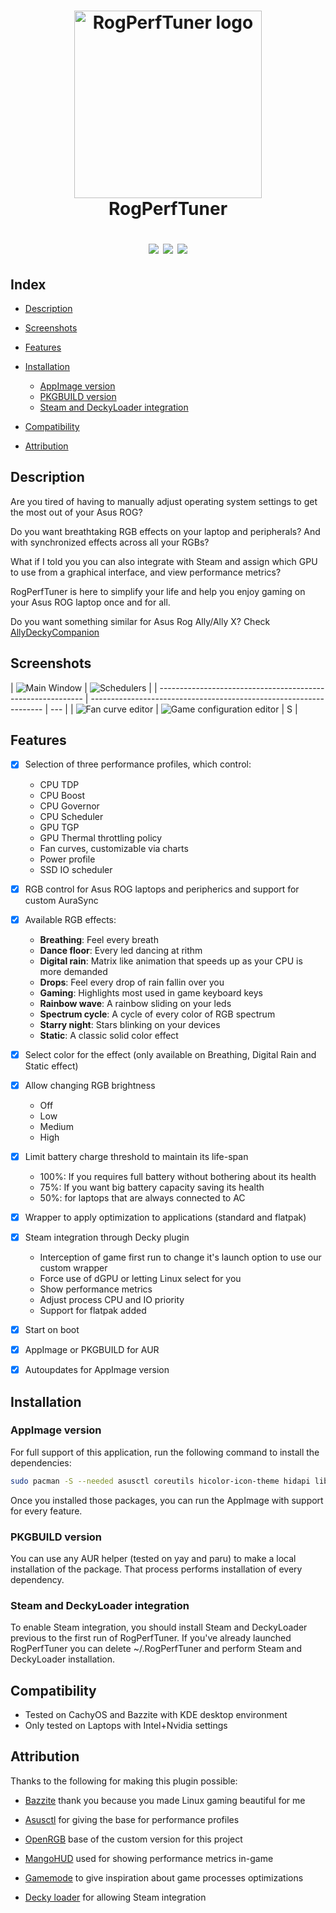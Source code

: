 <h1 align="center">
<img src="./resources/icons/icon.svg" alt="RogPerfTuner logo" width="300">
  <br>
  RogPerfTuner
  <br>  
  <p align="center">
    <a href="https://github.com/Emiliopg91/RogPerfTuner/releases"><img src="https://img.shields.io/github/downloads/Emiliopg91/RogPerfTuner/total" /></a>
    <a href="https://github.com/Emiliopg91/RogPerfTuner/actions/workflows/release.yml"><img src="https://github.com/Emiliopg91/RogPerfTuner/actions/workflows/release.yml/badge.svg" /></a>
    <a href="https://deepwiki.com/Emiliopg91/RogPerfTuner"><img src="https://deepwiki.com/badge.svg" /></a>
    <br>
  </p>
</h1>

## Index

- [Description](#description)

- [Screenshots](#screenshots)
- [Features](#features)

- [Installation](#installation)

  - [AppImage version](#appimage-version)
  - [PKGBUILD version](#pkgbuild-version)
  - [Steam and DeckyLoader integration](#steam-and-deckyloader-integration)

- [Compatibility](#compatibility)

- [Attribution](#attribution)

## Description

Are you tired of having to manually adjust operating system settings to get the most out of your Asus ROG?

Do you want breathtaking RGB effects on your laptop and peripherals? And with synchronized effects across all your RGBs?

What if I told you you can also integrate with Steam and assign which GPU to use from a graphical interface, and view performance metrics?

RogPerfTuner is here to simplify your life and help you enjoy gaming on your Asus ROG laptop once and for all.

Do you want something similar for Asus Rog Ally/Ally X? Check [AllyDeckyCompanion](https://github.com/Emiliopg91/AllyDeckyCompanion/)

## Screenshots

| ![Main Window](./resources/screenshots/main_window.png)     | ![Schedulers](./resources/screenshots/schedulers.png)              |
| ----------------------------------------------------------- | ------------------------------------------------------------------ | --- |
| ![Fan curve editor](./resources/screenshots/fan_editor.png) | ![Game configuration editor](./resources/screenshots/game_cfg.png) | S   |

## Features

- [x] Selection of three performance profiles, which control:

  - CPU TDP
  - CPU Boost
  - CPU Governor
  - CPU Scheduler
  - GPU TGP
  - GPU Thermal throttling policy
  - Fan curves, customizable via charts
  - Power profile
  - SSD IO scheduler

- [x] RGB control for Asus ROG laptops and peripherics and support for custom AuraSync

- [x] Available RGB effects:

  - **Breathing**: Feel every breath
  - **Dance floor**: Every led dancing at rithm
  - **Digital rain**: Matrix like animation that speeds up as your CPU is more demanded
  - **Drops**: Feel every drop of rain fallin over you
  - **Gaming**: Highlights most used in game keyboard keys
  - **Rainbow wave**: A rainbow sliding on your leds
  - **Spectrum cycle**: A cycle of every color of RGB spectrum
  - **Starry night**: Stars blinking on your devices
  - **Static**: A classic solid color effect

- [x] Select color for the effect (only available on Breathing, Digital Rain and Static effect)

- [x] Allow changing RGB brightness

  - Off
  - Low
  - Medium
  - High

- [x] Limit battery charge threshold to maintain its life-span

  - 100%: If you requires full battery without bothering about its health
  - 75%: If you want big battery capacity saving its health
  - 50%: for laptops that are always connected to AC

- [x] Wrapper to apply optimization to applications (standard and flatpak)

- [x] Steam integration through Decky plugin

  - Interception of game first run to change it's launch option to use our custom wrapper
  - Force use of dGPU or letting Linux select for you
  - Show performance metrics
  - Adjust process CPU and IO priority
  - Support for flatpak added

- [x] Start on boot

- [x] AppImage or PKGBUILD for AUR

- [x] Autoupdates for AppImage version

## Installation

### AppImage version

For full support of this application, run the following command to install the dependencies:

```bash
sudo pacman -S --needed asusctl coreutils hicolor-icon-theme hidapi libusb power-profiles-daemon python python-pip qt6-base qt6-charts qt6-svg qtkeychain-qt6 scx-scheds spdlog upower yaml-cpp
```

Once you installed those packages, you can run the AppImage with support for every feature.

### PKGBUILD version

You can use any AUR helper (tested on yay and paru) to make a local installation of the package.
That process performs installation of every dependency.

### Steam and DeckyLoader integration

To enable Steam integration, you should install Steam and DeckyLoader previous to the first run of RogPerfTuner. If you've already launched RogPerfTuner you can delete ~/.RogPerfTuner and perform Steam and DeckyLoader installation.

## Compatibility

- Tested on CachyOS and Bazzite with KDE desktop environment
- Only tested on Laptops with Intel+Nvidia settings

## Attribution

Thanks to the following for making this plugin possible:

- [Bazzite](https://github.com/ublue-os/bazzite/) thank you because you made Linux gaming beautiful for me

- [Asusctl](https://gitlab.com/asus-linux/asusctl/) for giving the base for performance profiles

- [OpenRGB](https://gitlab.com/CalcProgrammer1/OpenRGB/) base of the custom version for this project

- [MangoHUD](https://github.com/flightlessmango/MangoHud/) used for showing performance metrics in-game

- [Gamemode](https://github.com/FeralInteractive/gamemode/) to give inspiration about game processes optimizations

- [Decky loader](https://github.com/SteamDeckHomebrew/decky-loader/) for allowing Steam integration
